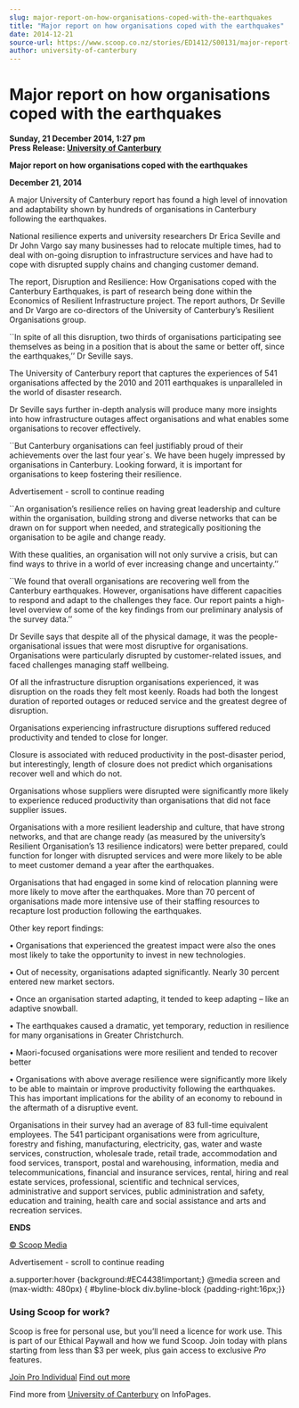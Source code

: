 ```yaml
---
slug: major-report-on-how-organisations-coped-with-the-earthquakes
title: "Major report on how organisations coped with the earthquakes"
date: 2014-12-21
source-url: https://www.scoop.co.nz/stories/ED1412/S00131/major-report-on-how-organisations-coped-with-the-earthquakes.htm
author: university-of-canterbury
---
```

Major report on how organisations coped with the earthquakes
============================================================

**Sunday, 21 December 2014, 1:27 pm**  
**Press Release: [University of Canterbury](https://info.scoop.co.nz/University_of_Canterbury)**

**Major report on how organisations coped with the earthquakes**

**December 21, 2014**

A major University of Canterbury report has found a high level of innovation and adaptability shown by hundreds of organisations in Canterbury following the earthquakes.

National resilience experts and university researchers Dr Erica Seville and Dr John Vargo say many businesses had to relocate multiple times, had to deal with on-going disruption to infrastructure services and have had to cope with disrupted supply chains and changing customer demand.

The report, Disruption and Resilience: How Organisations coped with the Canterbury Earthquakes, is part of research being done within the Economics of Resilient Infrastructure project. The report authors, Dr Seville and Dr Vargo are co-directors of the University of Canterbury’s Resilient Organisations group.

\`\`In spite of all this disruption, two thirds of organisations participating see themselves as being in a position that is about the same or better off, since the earthquakes,’’ Dr Seville says.

The University of Canterbury report that captures the experiences of 541 organisations affected by the 2010 and 2011 earthquakes is unparalleled in the world of disaster research.

Dr Seville says further in-depth analysis will produce many more insights into how infrastructure outages affect organisations and what enables some organisations to recover effectively.

\`\`But Canterbury organisations can feel justifiably proud of their achievements over the last four year\`s. We have been hugely impressed by organisations in Canterbury. Looking forward, it is important for organisations to keep fostering their resilience.

Advertisement - scroll to continue reading





\`\`An organisation’s resilience relies on having great leadership and culture within the organisation, building strong and diverse networks that can be drawn on for support when needed, and strategically positioning the organisation to be agile and change ready.

With these qualities, an organisation will not only survive a crisis, but can find ways to thrive in a world of ever increasing change and uncertainty.’’

\`\`We found that overall organisations are recovering well from the Canterbury earthquakes. However, organisations have different capacities to respond and adapt to the challenges they face. Our report paints a high-level overview of some of the key findings from our preliminary analysis of the survey data.’’

Dr Seville says that despite all of the physical damage, it was the people-organisational issues that were most disruptive for organisations. Organisations were particularly disrupted by customer-related issues, and faced challenges managing staff wellbeing.

Of all the infrastructure disruption organisations experienced, it was disruption on the roads they felt most keenly. Roads had both the longest duration of reported outages or reduced service and the greatest degree of disruption.

Organisations experiencing infrastructure disruptions suffered reduced productivity and tended to close for longer.

Closure is associated with reduced productivity in the post-disaster period, but interestingly, length of closure does not predict which organisations recover well and which do not.

Organisations whose suppliers were disrupted were significantly more likely to experience reduced productivity than organisations that did not face supplier issues.

Organisations with a more resilient leadership and culture, that have strong networks, and that are change ready (as measured by the university’s Resilient Organisation’s 13 resilience indicators) were better prepared, could function for longer with disrupted services and were more likely to be able to meet customer demand a year after the earthquakes.

Organisations that had engaged in some kind of relocation planning were more likely to move after the earthquakes. More than 70 percent of organisations made more intensive use of their staffing resources to recapture lost production following the earthquakes.

Other key report findings:

• Organisations that experienced the greatest impact were also the ones most likely to take the opportunity to invest in new technologies.

• Out of necessity, organisations adapted significantly. Nearly 30 percent entered new market sectors.

• Once an organisation started adapting, it tended to keep adapting – like an adaptive snowball.

• The earthquakes caused a dramatic, yet temporary, reduction in resilience for many organisations in Greater Christchurch.

• Maori-focused organisations were more resilient and tended to recover better

• Organisations with above average resilience were significantly more likely to be able to maintain or improve productivity following the earthquakes. This has important implications for the ability of an economy to rebound in the aftermath of a disruptive event.

Organisations in their survey had an average of 83 full-time equivalent employees. The 541 participant organisations were from agriculture, forestry and fishing, manufacturing, electricity, gas, water and waste services, construction, wholesale trade, retail trade, accommodation and food services, transport, postal and warehousing, information, media and telecommunications, financial and insurance services, rental, hiring and real estate services, professional, scientific and technical services, administrative and support services, public administration and safety, education and training, health care and social assistance and arts and recreation services.

**ENDS**  

[© Scoop Media](http://www.scoop.co.nz/about/terms.html)  

Advertisement - scroll to continue reading



a.supporter:hover {background:#EC4438!important;} @media screen and (max-width: 480px) { #byline-block div.byline-block {padding-right:16px;}}

### Using Scoop for work?

Scoop is free for personal use, but you’ll need a licence for work use. This is part of our Ethical Paywall and how we fund Scoop. Join today with plans starting from less than $3 per week, plus gain access to exclusive _Pro_ features.  
  
[Join Pro Individual](https://pro.scoop.co.nz/Individual/?from=ProIn24) [Find out more](https://pro.scoop.co.nz/using-scoop-for-work/?from=ProIn24)

Find more from [University of Canterbury](https://info.scoop.co.nz/University_of_Canterbury) on InfoPages.